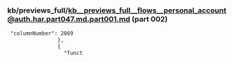 ### kb/previews_full/kb__previews_full__flows__personal_account@auth.har.part047.md.part001.md (part 002)

```md
 "columnNumber": 2869
                },
                {
                  "funct
```

```
